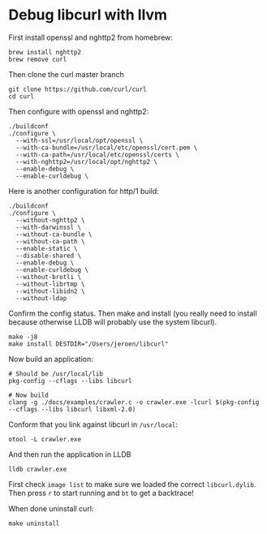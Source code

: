 # Debug libcurl with llvm

First install openssl and nghttp2 from homebrew:

```
brew install nghttp2
brew remove curl
```

Then clone the curl master branch

```
git clone https://github.com/curl/curl
cd curl
```

Then configure with openssl and nghttp2:

```
./buildconf
./configure \
  --with-ssl=/usr/local/opt/openssl \
  --with-ca-bundle=/usr/local/etc/openssl/cert.pem \
  --with-ca-path=/usr/local/etc/openssl/certs \
  --with-nghttp2=/usr/local/opt/nghttp2 \
  --enable-debug \
  --enable-curldebug \
```

Here is another configuration for http/1 build:

```
./buildconf
./configure \
  --without-nghttp2 \
  --with-darwinssl \
  --without-ca-bundle \
  --without-ca-path \
  --enable-static \
  --disable-shared \
  --enable-debug \
  --enable-curldebug \
  --without-brotli \
  --without-librtmp \
  --without-libidn2 \
  --without-ldap
```

Confirm the config status. Then make and install (you really need to install because otherwise LLDB will probably use the system libcurl).

```
make -j8
make install DESTDIR="/Users/jeroen/libcurl"
```

Now build an application:

```
# Should be /usr/local/lib
pkg-config --cflags --libs libcurl 

# Now build
clang -g ./docs/examples/crawler.c -o crawler.exe -lcurl $(pkg-config --cflags --libs libcurl libxml-2.0)
```

Conform that you link against libcurl in `/usr/local`:

```
otool -L crawler.exe
```

And then run the application in LLDB

```
lldb crawler.exe
```

First check `image list` to make sure we loaded the correct `libcurl.dylib`. Then press `r` to start running and `bt` to get a backtrace!

When done uninstall curl:

```
make uninstall
```